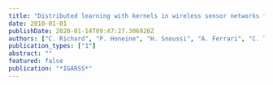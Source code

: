 ```yaml
---
title: "Distributed learning with kernels in wireless sensor networks for physical phenomena modeling and tracking"
date: 2010-01-01
publishDate: 2020-01-14T09:47:27.306920Z
authors: ["C. Richard", "P. Honeine", "H. Snoussi", "A. Ferrari", "C. Theys"]
publication_types: ["1"]
abstract: ""
featured: false
publication: "*IGARSS*"
---
```


